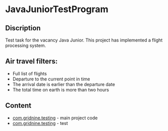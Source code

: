 

# JavaJuniorTestProgram
## Discription
Test task for the vacancy Java Junior. This project has implemented a flight processing system.
## Air travel filters:
- Full list of flights
- Departure to the current point in time
- The arrival date is earlier than the departure date
- The total time on earth is more than two hours
## Content
- [com.gridnine.testing](https://github.com/Foneom/JavaJuniorTestProgram/tree/main/src/main/java/com/gridnine/testing) - main project code
- [com.gridnine.testing](https://github.com/Foneom/JavaJuniorTestProgram/tree/main/src/test/java/com/gridnine/testing) - test

